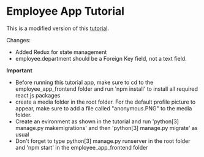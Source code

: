 # Employee App Tutorial

This is a modified version of this [tutorial](https://www.youtube.com/watch?v=f5ygXQKF6M8).

Changes:

* Added Redux for state management
* employee.department should be a Foreign Key field, not a text field. 

**Important**

* Before running this tutorial app, make sure to cd to the employee_app_frontend folder and run 'npm install' to install all required react js packages
* create a media folder in the root folder. For the default profile picture to appear, make sure to add a file called "anonymous.PNG" to the media folder. 
* Create an evironment as shown in the tutorial and run 'python[3] manage.py makemigrations' and then 'python[3] manage.py migrate' as usual
* Don't forget to type python[3] manage.py runserver in the root folder and 'npm start' in the employee_app_frontend folder


 
